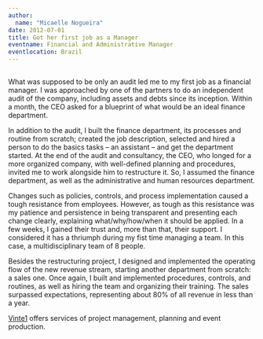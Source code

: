 ```yaml
---
author:
  name: "Micaelle Nogueira"
date: 2012-07-01
title: Got her first job as a Manager
eventname: Financial and Administrative Manager 
eventlocation: Brazil
---
```


## 

What was supposed to be only an audit led me to my first job as a financial manager. I was approached by one of the partners to do an independent audit of the company, including assets and debts since its inception. Within a month, the CEO asked for a blueprint of what would be an ideal finance department.

In addition to the audit, I built the finance department, its processes and routine from scratch; created the job description, selected and hired a person to do the basics tasks – an assistant – and get the department started. At the end of the audit and consultancy, the CEO, who longed for a more organized company, with well-defined planning and procedures, invited me to work alongside him to restructure it. So, I assumed the finance department, as well as the administrative and human resources department.

Changes such as policies, controls, and process implementation caused a tough resistance from employees. However, as tough as this resistance was my patience and persistence in being transparent and presenting each change clearly, explaining what/why/how/when it should be applied. In a few weeks, I gained their trust and, more than that, their support. I considered it has a thriumph during my fist time managing a team. In this case, a multidisciplinary team of 8 people.

Besides the restructuring project, I designed and implemented the operating flow of the new revenue stream, starting another department from scratch: a sales one. Once again, I built and implemented procedures, controls, and routines, as well as hiring the team and organizing their training. The sales surpassed expectations, representing about 80% of all revenue in less than a year.

[Vinte1](http://vinte1.com.br/site/?page_id=24) offers services of project management, planning and event production. 